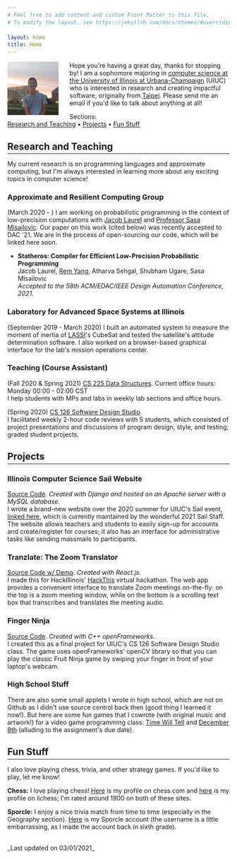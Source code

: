 ```yaml
---
# Feel free to add content and custom Front Matter to this file.
# To modify the layout, see https://jekyllrb.com/docs/themes/#overriding-theme-defaults

layout: home
title: Home
---
```

<img src="/assets/profile_pic.jpg" alt="Profile Picture" style="float: left; margin-right: 5%" width="23%" />

Hope you're having a great day, thanks for stopping by! I am a sophomore majoring in [computer science at the University of Illinois at Urbana-Champaign](https://cs.illinois.edu/) (UIUC) who is interested in research and creating impactful software, originally from [Taipei](https://goo.gl/maps/fLFFyzRABR2QwTAE7). Please send me an email if you'd like to talk about anything at all!

Sections:  
<a href="#research-and-teaching">Research and Teaching</a> • <a href="#projects">Projects</a> • <a href="#fun-stuff">Fun Stuff</a>

## Research and Teaching ##
<hr style="margin-top: -1em; margin-bottom: 1em" />

My current research is on programming languages and approximate computing, but I'm always interested in learning more about any exciting topics in computer science!

### **Approximate and Resilient Computing Group** ###
(March 2020 - ) I am working on probabilistic programming in the context of low-precision computations with [Jacob Laurel](https://jsl1994.github.io/) and [Professor Sasa Misailovic](http://misailo.cs.illinois.edu/). Our paper on this work (cited below) was recently accepted to DAC '21. We are in the process of open-sourcing our code, which will be linked here soon.
- **Statheros: Compiler for Efficient Low-Precision Probabilistic Programming**  
Jacob Laurel, <u>Rem Yang</u>, Atharva Sehgal, Shubham Ugare, Sasa Misailovic  
_Accepted to the 58th ACM/EDAC/IEEE Design Automation Conference, 2021._  

### **Laboratory for Advanced Space Systems at Illinois** ###
(September 2019 - March 2020) I built an automated system to measure the moment of inertia of [LASSI](https://lassiaero.web.illinois.edu/)'s CubeSat and tested the satellite's attitude determination software. I also worked on a browser-based graphical interface for the lab's mission operations center.

### **Teaching (Course Assistant)** ###
(Fall 2020 & Spring 2021) [CS 225 Data Structures](https://courses.engr.illinois.edu/cs225/sp2021/). Current office hours: Monday 00:00 - 02:00 CST  
I help students with MPs and labs in weekly lab sections and office hours.  

(Spring 2020) [CS 126 Software Design Studio](https://courses.grainger.illinois.edu/cs126/sp2020/staff/).  
I facilitated weekly 2-hour code reviews with 5 students, which consisted of project presentations and discussions of program design, style, and testing; graded student projects.

## Projects ##
<hr style="margin-top: -1em; margin-bottom: 1em" />

### **Illinois Computer Science Sail Website** ###
[Source Code](https://github.com/SAIL-UIUC/sail-website). _Created with Django and hosted on an Apache server with a MySQL database._  
I wrote a brand-new website over the 2020 summer for UIUC's Sail event, [linked here](https://sail.cs.illinois.edu/), which is currently maintained by the wonderful 2021 Sail Staff. The website allows teachers and students to easily sign-up for accounts and create/register for courses; it also has an interface for administrative tasks like sending massmails to participants.

### **Tranzlate: The Zoom Translator** ###
[Source Code w/ Demo](https://github.com/remyang55/tranzlate). _Created with React.js._  
I made this for HackIllinois' [HackThis](https://hackthis.hackillinois.org/) virtual hackathon. The web app provides a convenient interface to translate Zoom meetings on-the-fly: on the top is a zoom meeting window, while on the bottom is a scrolling text box that transcribes and translates the meeting audio.

### **Finger Ninja** ###
[Source Code](https://github.com/remyang55/finger-ninja). _Created with C++ openFrameworks._  
I created this as a final project for UIUC's CS 126 Software Design Studio class. The game uses openFrameworks' openCV library so that you can play the classic Fruit Ninja game by swiping your finger in front of your laptop's webcam.

### **High School Stuff** ###
There are also some small applets I wrote in high school, which are not on Github as I didn't use source control back then (good thing I learned it now!). But here are some fun games that I cowrote (with original music and artwork!) for a video game programming class: [Time Will Tell](https://gamejolt.com/games/TimeWillTell/357199) and [December 8th](https://gamejolt.com/games/December8/350027) (alluding to the assignment's due date).

## Fun Stuff ##  
<hr style="margin-top: -1em; margin-bottom: 1em" />

I also love playing chess, trivia, and other strategy games. If you'd like to play, let me know!

**Chess:** I love playing chess! [Here](https://www.chess.com/member/pajamafairy) is my profile on chess.com and [here](https://lichess.org/@/pajamafairy) is my profile on lichess; I'm rated around 1900 on both of these sites.

**Sporcle:** I enjoy a nice trivia match from time to time (especially in the Geography section). [Here](https://www.sporcle.com/user/remythecooldude/) is my Sporcle account (the username is a little embarrassing, as I made the account back in sixth grade).

<br>
_Last updated on 03/01/2021_
